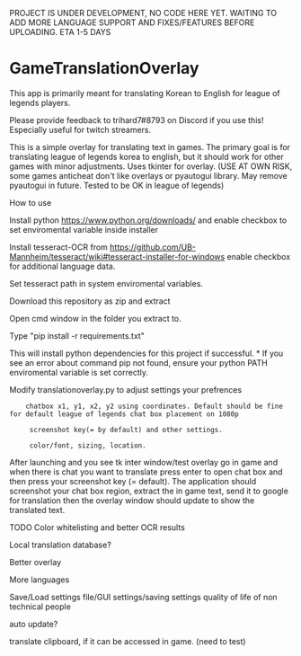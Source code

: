 PROJECT IS UNDER DEVELOPMENT, NO CODE HERE YET. WAITING TO ADD MORE LANGUAGE SUPPORT AND FIXES/FEATURES BEFORE UPLOADING. ETA 1-5 DAYS


# GameTranslationOverlay
This app is primarily meant for translating Korean to English for league of legends players.

Please provide feedback to trihard7#8793 on Discord if you use this!
Especially useful for twitch streamers.

This is a simple overlay for translating text in games. The primary goal is for translating league of legends korea to english, but it should work for other games with minor adjustments. 
Uses tkinter for overlay. (USE AT OWN RISK, some games anticheat don't like overlays or pyautogui library. May remove pyautogui in future. Tested to be OK in league of legends)

How to use

Install python https://www.python.org/downloads/ and enable checkbox to set enviromental variable inside installer

Install tesseract-OCR from https://github.com/UB-Mannheim/tesseract/wiki#tesseract-installer-for-windows enable checkbox for additional language data. 

Set tesseract path in system enviromental variables.

Download this repository as zip and extract

Open cmd window in the folder you extract to.

Type "pip install -r requirements.txt"

This will install python dependencies for this project if successful. * If you see an error about command pip not found, ensure your python PATH enviromental variable is set correctly.

Modify translationoverlay.py to adjust settings your prefrences 

        chatbox x1, y1, x2, y2 using coordinates. Default should be fine for default league of legends chat box placement on 1080p
  
         screenshot key(= by default) and other settings.
  
         color/font, sizing, location. 


After launching and you see tk inter window/test overlay go in game and when there is chat you want to translate press enter to open chat box and then press your screenshot key (= default). The application should screenshot your chat box region, extract the in game text, send it to google for translation then the overlay window should update to show the translated text. 


TODO
Color whitelisting and better OCR results

Local translation database?

Better overlay

More languages

Save/Load settings file/GUI settings/saving settings quality of life of non technical people

auto update?

translate clipboard, if it can be accessed in game. (need to test)
